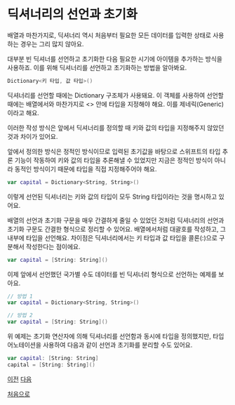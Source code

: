 # 딕셔너리의 선언과 초기화

배열과 마찬가지로, 딕셔너리 역시 처음부터 필요한 모든 데이터를 입력한 상태로 사용하는 경우는 그리 많지 않아요.

대부분 빈 딕셔너를 선언하고 초기화한 다음 필요한 시기에 아이템을 추가하는 방식을 사용하죠. 이를 위해 딕셔너리를 선언하고 초기화하는 방법을 알아봐요.

```swift
Dictionary<키 타입, 값 타입>()
```

딕셔너리를 선언할 때에는 Dictionary 구조체가 사용돼요. 이 객체를 사용하여 선언할 때에는 배열에서와 마찬가지로 <> 안에 타입을 지정해야 해요. 이를 제네릭(Generic)이라고 해요.

이러한 작성 방식은 앞에서 딕셔너리를 정의할 때 키와 값의 타입을 지정해주지 않았던 것과 차이가 있어요.

앞에서 정의한 방식은 정적인 방식이므로 입력된 초기값을 바탕으로 스위프트의 타입 추론 기능이 작동하여 키와 값의 타입을 추론해낼 수 있었지만 지금은 정적인 방식이 아니라 동적인 방식이기 때문에 타입을 직접 지정해주어야 해요.

```swift
var capital = Dictionary<String, String>()
```

이렇게 선언된 딕셔너리는 키와 값의 타입이 모두 String 타입이라는 것을 명시하고 있어요.

배열의 선언과 초기화 구문을 매우 간결하게 줄일 수 있었던 것처럼 딕셔너리의 선언과 초기화 구문도 간결한 형식으로 정리할 수 있어요. 배열에서처럼 대괄호를 작성하고, 그 내부에 타입을 선언해요. 차이점은 딕셔너리에서는 키 타입과 값 타입을 콜론(:)으로 구분해서 작성한다는 점이에요.

```swift
var capital = [String: String]()
```

이제 앞에서 선언했던 국가별 수도 데이터를 빈 딕셔너리 형식으로 선언하는 예제를 보아요.

```swift
// 방법 1
var capital = Dictionary<String, String>()

// 방법 2
var capital = [String: String]()
```

위 예제는 초기화 연산자에 의해 딕셔너리를 선언함과 동시에 타입을 정의했지만, 타입 어노테이션을 사용하여 다음과 같이 선언과 초기화를 분리할 수도 있어요.

```swift
var capital: [String: String]
capital = [String: String]()
```

[이전](https://github.com/MojitoBar/iOS-DeepDive/blob/main/%EA%BC%BC%EA%BC%BC%ED%95%9C_%EC%9E%AC%EC%9D%80%EC%94%A8%EC%9D%98_Swift_%EB%AC%B8%EB%B2%95%ED%8E%B8/5.4.md)
[다음](https://github.com/MojitoBar/iOS-DeepDive/blob/main/%EA%BC%BC%EA%BC%BC%ED%95%9C_%EC%9E%AC%EC%9D%80%EC%94%A8%EC%9D%98_Swift_%EB%AC%B8%EB%B2%95%ED%8E%B8/5.4.2.md)

[처음으로](https://github.com/MojitoBar/iOS-DeepDive/blob/main/%EA%BC%BC%EA%BC%BC%ED%95%9C_%EC%9E%AC%EC%9D%80%EC%94%A8%EC%9D%98_Swift_%EB%AC%B8%EB%B2%95%ED%8E%B8/README.md)
